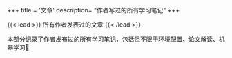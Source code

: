 +++
title = '文章'
description= "作者写过的所有学习笔记"
+++

{{< lead >}}
所有作者发表过的文章
{{< /lead >}}

本部分记录了作者发布过的所有学习笔记，包括但不限于环境配置、论文解读、机器学习🤗
